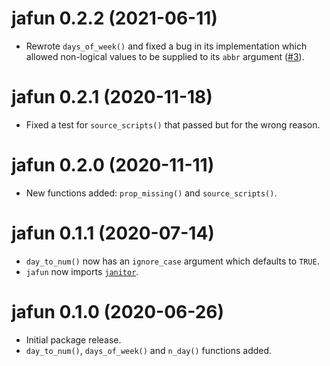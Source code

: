 # jafun 0.2.2 (2021-06-11)

- Rewrote `days_of_week()` and fixed a bug in its implementation which allowed non-logical values to be supplied to its `abbr` argument ([#3](https://github.com/jackhannah95/jafun/issues/3)).

# jafun 0.2.1 (2020-11-18)

- Fixed a test for `source_scripts()` that passed but for the wrong reason.

# jafun 0.2.0 (2020-11-11)

- New functions added: `prop_missing()` and `source_scripts()`.

# jafun 0.1.1 (2020-07-14)

- `day_to_num()` now has an `ignore_case` argument which defaults to `TRUE`.
- `jafun` now imports [`janitor`](http://sfirke.github.io/janitor/). 

# jafun 0.1.0 (2020-06-26)

- Initial package release.
- `day_to_num()`, `days_of_week()` and `n_day()` functions added.
